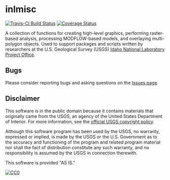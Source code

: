 # inlmisc

[![Travis-CI Build Status](https://travis-ci.org/jfisher-usgs/inlmisc.svg?branch=master)](https://travis-ci.org/jfisher-usgs/inlmisc)
[![Coverage Status](https://coveralls.io/repos/github/jfisher-usgs/inlmisc/badge.svg?branch=master)](https://coveralls.io/github/jfisher-usgs/inlmisc?branch=master)

A collection of functions for creating high-level graphics, performing raster-based analysis,
processing MODFLOW-based models, and overlaying multi-polygon objects.
Used to support packages and scripts written by researchers at the U.S. Geological Survey (USGS)
[Idaho National Laboratory Project Office](http://id.water.usgs.gov/INL/ "INL Project Office").

## Bugs

Please consider reporting bugs and asking questions on the [Issues page](https://github.com/jfisher-usgs/inlmisc/issues).

## Disclaimer

This software is in the public domain because it contains materials that originally came from the USGS,
an agency of the United States Department of Interior.
For more information, see the
[official USGS copyright policy](http://www.usgs.gov/visual-id/credit_usgs.html#copyright/ "official USGS copyright policy").

Although this software program has been used by the USGS, no warranty, expressed or implied,
is made by the USGS or the U.S. Government as to the accuracy and functioning of the program and related program material nor shall the fact of distribution constitute any such warranty,
and no responsibility is assumed by the USGS in connection therewith.

This software is provided "AS IS."

[![CC0](http://i.creativecommons.org/p/zero/1.0/88x31.png)](http://creativecommons.org/publicdomain/zero/1.0/)
